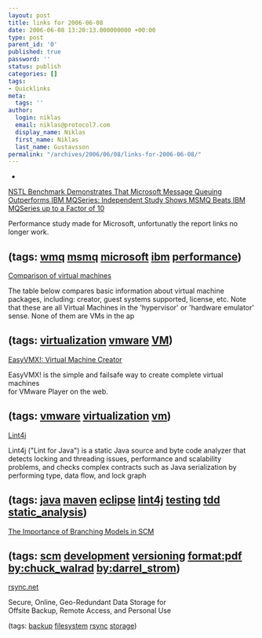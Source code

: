 ```yaml
---
layout: post
title: links for 2006-06-08
date: 2006-06-08 13:20:13.000000000 +00:00
type: post
parent_id: '0'
published: true
password: ''
status: publish
categories: []
tags:
- Quicklinks
meta:
  tags: ''
author:
  login: niklas
  email: niklas@protocol7.com
  display_name: Niklas
  first_name: Niklas
  last_name: Gustavsson
permalink: "/archives/2006/06/08/links-for-2006-06-08/"
---
```

- 
[NSTL Benchmark Demonstrates That Microsoft Message Queuing Outperforms IBM MQSeries: Independent Study Shows MSMQ Beats IBM MQSeries up to a Factor of 10](http://www.microsoft.com/presspass/press/2000/May00/NSTLBenchmarkPR.mspx)

Performance study made for Microsoft, unfortunatly the report links no longer work.

(tags: [wmq](http://del.icio.us/protocol7/wmq) [msmq](http://del.icio.us/protocol7/msmq) [microsoft](http://del.icio.us/protocol7/microsoft) [ibm](http://del.icio.us/protocol7/ibm) [performance](http://del.icio.us/protocol7/performance))
- 
[Comparison of virtual machines](http://en.wikipedia.org/wiki/Comparison_of_virtual_machines)

The table below compares basic information about virtual machine packages, including: creator, guest systems supported, license, etc. Note that these are all Virtual Machines in the 'hypervisor' or 'hardware emulator' sense. None of them are VMs in the ap

(tags: [virtualization](http://del.icio.us/protocol7/virtualization) [vmware](http://del.icio.us/protocol7/vmware) [VM](http://del.icio.us/protocol7/VM))
- 
[EasyVMX!: Virtual Machine Creator](http://www.easyvmx.com/)

EasyVMX! is the simple and failsafe way to create complete virtual machines  
for VMware Player on the web.

(tags: [vmware](http://del.icio.us/protocol7/vmware) [virtualization](http://del.icio.us/protocol7/virtualization) [vm](http://del.icio.us/protocol7/vm))
- 
[Lint4j](http://www.jutils.com/index.html)

Lint4j ("Lint for Java") is a static Java source and byte code analyzer that detects locking and threading issues, performance and scalability problems, and checks complex contracts such as Java serialization by performing type, data flow, and lock graph

(tags: [java](http://del.icio.us/protocol7/java) [maven](http://del.icio.us/protocol7/maven) [eclipse](http://del.icio.us/protocol7/eclipse) [lint4j](http://del.icio.us/protocol7/lint4j) [testing](http://del.icio.us/protocol7/testing) [tdd](http://del.icio.us/protocol7/tdd) [static\_analysis](http://del.icio.us/protocol7/static_analysis))
- 
[The Importance of Branching Models in SCM](http://downloads.seapine.com/pub/papers/SCMBranchingModels.pdf)

(tags: [scm](http://del.icio.us/protocol7/scm) [development](http://del.icio.us/protocol7/development) [versioning](http://del.icio.us/protocol7/versioning) [format:pdf](http://del.icio.us/protocol7/format:pdf) [by:chuck\_walrad](http://del.icio.us/protocol7/by:chuck_walrad) [by:darrel\_strom](http://del.icio.us/protocol7/by:darrel_strom))
- 
[rsync.net](http://rsync.net/)

Secure, Online, Geo-Redundant Data Storage for  
Offsite Backup, Remote Access, and Personal Use

(tags: [backup](http://del.icio.us/protocol7/backup) [filesystem](http://del.icio.us/protocol7/filesystem) [rsync](http://del.icio.us/protocol7/rsync) [storage](http://del.icio.us/protocol7/storage))
